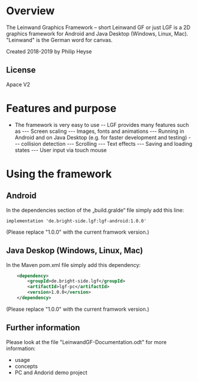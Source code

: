 # Overview
The Leinwand Graphics Framework – short Leinwand GF or just LGF is a 2D graphics framework for Android and Java Desktop (Windows, Linux, Mac).  "Leinwand" is the German word for canvas.

Created 2018-2019 by Philip Heyse

## License
Apace V2


# Features and purpose
 - The framework is very easy to use
 -- LGF provides many features such as
 --- Screen scaling
 --- Images, fonts and animations
 --- Running in Android and on Java Desktop (e.g. for faster development and testing)
 --- collision detection
 --- Scrolling
 --- Text effects
 --- Saving and loading states
 --- User input via touch mouse

# Using the framework
## Android
In the dependencies section of the „build.gralde“ file simply add this line:

```
implementation 'de.bright-side.lgf:lgf-android:1.0.0'
```
(Please replace "1.0.0" with the current framwork version.)


## Java Deskop (Windows, Linux, Mac)
In the Maven pom.xml file simply add this dependency:
```xml
	<dependency>
		<groupId>de.bright-side.lgf</groupId>
		<artifactId>lgf-pc</artifactId>
		<version>1.0.0</version>
	</dependency>
```
(Please replace "1.0.0" with the current framwork version.)


## Further information
Please look at the file "LeinwandGF-Documentation.odt" for more information:
 - usage
 - concepts
 - PC and Andorid demo project